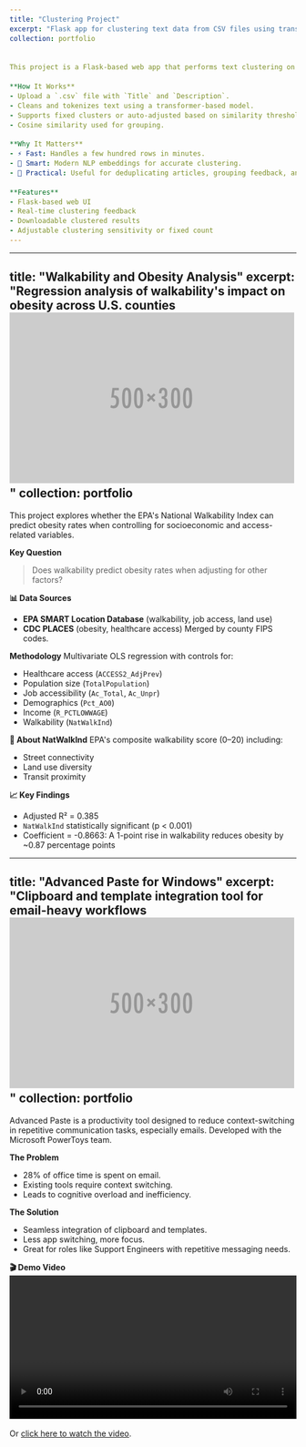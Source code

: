 ```yaml
---
title: "Clustering Project"
excerpt: "Flask app for clustering text data from CSV files using transformer-based NLP<br/><img src='/images/500x300.png'>"
collection: portfolio


This project is a Flask-based web app that performs text clustering on CSV data — ideal for quickly identifying themes or duplicate content from unstructured text.

**How It Works**
- Upload a `.csv` file with `Title` and `Description`.
- Cleans and tokenizes text using a transformer-based model.
- Supports fixed clusters or auto-adjusted based on similarity threshold.
- Cosine similarity used for grouping.

**Why It Matters**
- ⚡ Fast: Handles a few hundred rows in minutes.  
- 🧠 Smart: Modern NLP embeddings for accurate clustering.  
- 🧰 Practical: Useful for deduplicating articles, grouping feedback, and more.

**Features**
- Flask-based web UI  
- Real-time clustering feedback  
- Downloadable clustered results  
- Adjustable clustering sensitivity or fixed count
---
```

---
title: "Walkability and Obesity Analysis"
excerpt: "Regression analysis of walkability's impact on obesity across U.S. counties<br/><img src='/images/500x300.png'>"
collection: portfolio
---

This project explores whether the EPA's National Walkability Index can predict obesity rates when controlling for socioeconomic and access-related variables.

**Key Question**
> Does walkability predict obesity rates when adjusting for other factors?

**📊 Data Sources**
- **EPA SMART Location Database** (walkability, job access, land use)
- **CDC PLACES** (obesity, healthcare access)
Merged by county FIPS codes.

**Methodology**
Multivariate OLS regression with controls for:
- Healthcare access (`ACCESS2_AdjPrev`)
- Population size (`TotalPopulation`)
- Job accessibility (`Ac_Total`, `Ac_Unpr`)
- Demographics (`Pct_AO0`)
- Income (`R_PCTLOWWAGE`)
- Walkability (`NatWalkInd`)

**📍 About NatWalkInd**
EPA's composite walkability score (0–20) including:
- Street connectivity
- Land use diversity
- Transit proximity

**📈 Key Findings**
- Adjusted R² = 0.385
- `NatWalkInd` statistically significant (p < 0.001)
- Coefficient = -0.8663: A 1-point rise in walkability reduces obesity by ~0.87 percentage points

---
title: "Advanced Paste for Windows"
excerpt: "Clipboard and template integration tool for email-heavy workflows<br/><img src='/images/500x300.png'>"
collection: portfolio
---

Advanced Paste is a productivity tool designed to reduce context-switching in repetitive communication tasks, especially emails. Developed with the Microsoft PowerToys team.

**The Problem**
- 28% of office time is spent on email.
- Existing tools require context switching.
- Leads to cognitive overload and inefficiency.

**The Solution**
- Seamless integration of clipboard and templates.
- Less app switching, more focus.
- Great for roles like Support Engineers with repetitive messaging needs.

**🎬 Demo Video**
<video width="100%" controls>
  <source src="/assets/ClipboardTemplate.mp4" type="video/mp4">
  Your browser does not support the video tag.
</video>

Or [click here to watch the video](assets/ClipboardTemplate.mp4).
